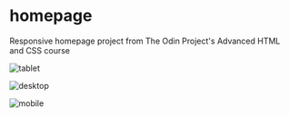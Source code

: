 # homepage
Responsive homepage project from The Odin Project's Advanced HTML and CSS course

![tablet](/home/user/homepage/images/tablet.png)

![desktop](/home/user/homepage/images/desktop.png)

![mobile](/home/user/homepage/images/mobile.png)
